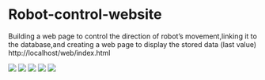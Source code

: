 # Robot-control-website
Building a web page to control the direction of robot’s movement,linking it to the database,and creating a web page to display the stored data (last value)
http://localhost/web/index.html

<img src="https://github.com/user-attachments/assets/2d4d5a56-7dd8-489d-8da8-74fe0c7d80e5">
<img src="https://github.com/user-attachments/assets/4ac4b5ef-cfef-4f5f-9944-f5c8dac7efe1">
<img src="https://github.com/user-attachments/assets/095ea068-56f5-46f6-af91-b987cde71d5b">
<img src="https://github.com/user-attachments/assets/0ab152b2-9d10-494e-ae7f-351f65278bc2">
<img src="https://github.com/user-attachments/assets/d8343b74-fec4-4b39-a702-5a2e43103773">
